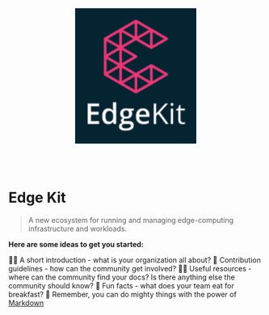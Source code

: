 <br /><br /><br /><br />
<p align="center">
  <img width="240" src="profile/assets/icon.png" />
</p>
<br /><br />

# Edge Kit
> A new ecosystem for running and managing edge-computing infrastructure and workloads.

**Here are some ideas to get you started:**

🙋‍♀️ A short introduction - what is your organization all about?
🌈 Contribution guidelines - how can the community get involved?
👩‍💻 Useful resources - where can the community find your docs? Is there anything else the community should know?
🍿 Fun facts - what does your team eat for breakfast?
🧙 Remember, you can do mighty things with the power of [Markdown](https://docs.github.com/github/writing-on-github/getting-started-with-writing-and-formatting-on-github/basic-writing-and-formatting-syntax)

